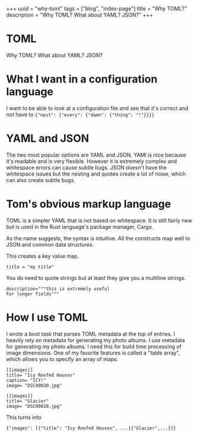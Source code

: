 +++
uuid = "why-toml"
tags = ["blog", "index-page"]
title = "Why TOML?"
description = "Why TOML? What about YAML? JSON?"
+++

# TOML

Why TOML? What about YAML? JSON?

# What I want in a configuration language
I want to be able to look at a configuration file and see that it's correct and not have to `{"nest": {"every": {"damn": {"thing": "!"}}}}`

# YAML and JSON
The two most popular options are YAML and JSON. YAMl is nice because it's readable and is very flexible. However it is extremely complex and whitespace errors can cause subtle bugs. JSON doesn't have the whitespace issues but the  nesting and quotes create a lot of noise, which can also create subtle bugs. 

# Tom's obvious markup language
TOML is a simpler YAML that is not based on whitespace. It is still fairly new but is used in the Rust language's package manager, Cargo.

As the name suggests, the syntax is intuitive. All the constructs map well to JSON and common data structures. 

This creates a key value map. 

`title = "my title"`

You do need to quote strings but at least they give you a multiline strings. 

```
description="""this is extremely useful 
For longer fields"""
```

# How I use TOML
I wrote a boot task that parses TOML metadata at the top of entries. I heavily rely on metadata for generating my photo albums. I use metadata for generating my photo albums. I need this for build time processing of image dimensions. 
One of my favorite features is called a "table array", which allows you to specify an array of maps.  

```
[[images]]
title= "Icy Roofed Houses"
caption= "ICY!"
image= "DSC00020.jpg"

[[images]]
title= "Glacier"
image= "DSC00028.jpg"
```

This turns into

```
{"images": [{"title": "Icy Roofed Houses", ...}{"Glacier",...}]}
```
